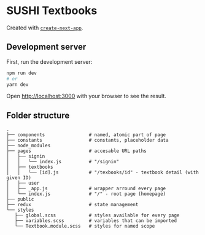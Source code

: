 # SUSHI Textbooks

Created with [`create-next-app`](https://github.com/vercel/next.js/tree/canary/packages/create-next-app).

## Development server

First, run the development server:

```bash
npm run dev
# or
yarn dev
```

Open [http://localhost:3000](http://localhost:3000) with your browser to see the result.


## Folder structure

```
.
├── components                # named, atomic part of page 
├── constants                 # constants, placeholder data
├── node_modules                  
├── pages                     # accesable URL paths
│   ├── signin                              
│   │   └── index.js          # "/signin"
│   ├── textbooks              
│   │   └── [id].js           # "/texbooks/id" - textbook detail (with given ID)          
│   ├── user                
│   ├── _app.js               # wrapper arround every page
│   └── index.js              # "/" - root page (homepage)
├── public                   
├── redux                     # state management             
└── styles                     
   ├── global.scss            # styles available for every page
   ├── variables.scss         # variables that can be imported
   └── Textbook.module.scss   # styles for named scope
```